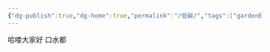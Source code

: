 ```yaml
---
{"dg-publish":true,"dg-home":true,"permalink":"/低碳/","tags":["gardenEntry"],"dgPassFrontmatter":true}
---
```


哈喽大家好
口水都